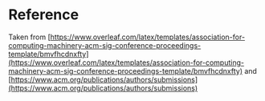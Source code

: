# Reference
Taken from [https://www.overleaf.com/latex/templates/association-for-computing-machinery-acm-sig-conference-proceedings-template/bmvfhcdnxfty](https://www.overleaf.com/latex/templates/association-for-computing-machinery-acm-sig-conference-proceedings-template/bmvfhcdnxfty) and [https://www.acm.org/publications/authors/submissions](https://www.acm.org/publications/authors/submissions)

